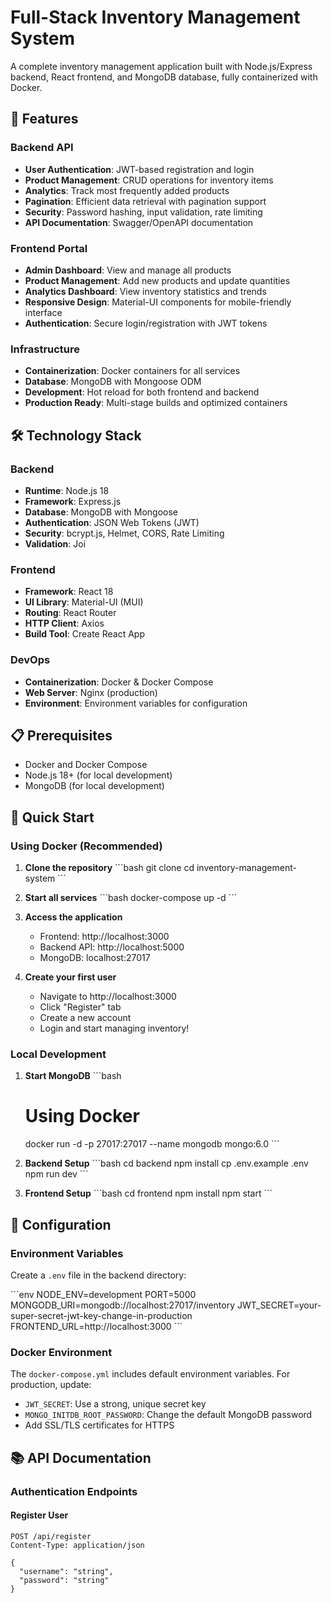 # Full-Stack Inventory Management System

A complete inventory management application built with Node.js/Express backend, React frontend, and MongoDB database, fully containerized with Docker.

## 🚀 Features

### Backend API
- **User Authentication**: JWT-based registration and login
- **Product Management**: CRUD operations for inventory items
- **Analytics**: Track most frequently added products
- **Pagination**: Efficient data retrieval with pagination support
- **Security**: Password hashing, input validation, rate limiting
- **API Documentation**: Swagger/OpenAPI documentation

### Frontend Portal
- **Admin Dashboard**: View and manage all products
- **Product Management**: Add new products and update quantities
- **Analytics Dashboard**: View inventory statistics and trends
- **Responsive Design**: Material-UI components for mobile-friendly interface
- **Authentication**: Secure login/registration with JWT tokens

### Infrastructure
- **Containerization**: Docker containers for all services
- **Database**: MongoDB with Mongoose ODM
- **Development**: Hot reload for both frontend and backend
- **Production Ready**: Multi-stage builds and optimized containers

## 🛠 Technology Stack

### Backend
- **Runtime**: Node.js 18
- **Framework**: Express.js
- **Database**: MongoDB with Mongoose
- **Authentication**: JSON Web Tokens (JWT)
- **Security**: bcrypt.js, Helmet, CORS, Rate Limiting
- **Validation**: Joi

### Frontend
- **Framework**: React 18
- **UI Library**: Material-UI (MUI)
- **Routing**: React Router
- **HTTP Client**: Axios
- **Build Tool**: Create React App

### DevOps
- **Containerization**: Docker & Docker Compose
- **Web Server**: Nginx (production)
- **Environment**: Environment variables for configuration

## 📋 Prerequisites

- Docker and Docker Compose
- Node.js 18+ (for local development)
- MongoDB (for local development)

## 🚀 Quick Start

### Using Docker (Recommended)

1. **Clone the repository**
   \`\`\`bash
   git clone <repository-url>
   cd inventory-management-system
   \`\`\`

2. **Start all services**
   \`\`\`bash
   docker-compose up -d
   \`\`\`

3. **Access the application**
   - Frontend: http://localhost:3000
   - Backend API: http://localhost:5000
   - MongoDB: localhost:27017

4. **Create your first user**
   - Navigate to http://localhost:3000
   - Click "Register" tab
   - Create a new account
   - Login and start managing inventory!

### Local Development

1. **Start MongoDB**
   \`\`\`bash
   # Using Docker
   docker run -d -p 27017:27017 --name mongodb mongo:6.0
   \`\`\`

2. **Backend Setup**
   \`\`\`bash
   cd backend
   npm install
   cp .env.example .env
   npm run dev
   \`\`\`

3. **Frontend Setup**
   \`\`\`bash
   cd frontend
   npm install
   npm start
   \`\`\`

## 🔧 Configuration

### Environment Variables

Create a `.env` file in the backend directory:

\`\`\`env
NODE_ENV=development
PORT=5000
MONGODB_URI=mongodb://localhost:27017/inventory
JWT_SECRET=your-super-secret-jwt-key-change-in-production
FRONTEND_URL=http://localhost:3000
\`\`\`

### Docker Environment

The `docker-compose.yml` includes default environment variables. For production, update:

- `JWT_SECRET`: Use a strong, unique secret key
- `MONGO_INITDB_ROOT_PASSWORD`: Change the default MongoDB password
- Add SSL/TLS certificates for HTTPS

## 📚 API Documentation

### Authentication Endpoints

#### Register User
```http
POST /api/register
Content-Type: application/json

{
  "username": "string",
  "password": "string"
}
